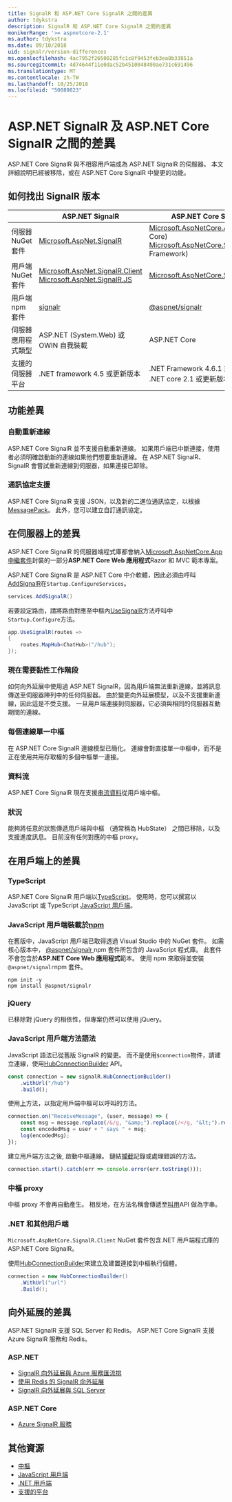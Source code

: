 ```yaml
---
title: SignalR 和 ASP.NET Core SignalR 之間的差異
author: tdykstra
description: SignalR 和 ASP.NET Core SignalR 之間的差異
monikerRange: '>= aspnetcore-2.1'
ms.author: tdykstra
ms.date: 09/10/2018
uid: signalr/version-differences
ms.openlocfilehash: 4ac7952f26500285fc1c8f9453feb3ea8b33851a
ms.sourcegitcommit: 4d74644f11e0dac52b4510048490ae731c691496
ms.translationtype: MT
ms.contentlocale: zh-TW
ms.lasthandoff: 10/25/2018
ms.locfileid: "50089823"
---
```

# <a name="differences-between-aspnet-signalr-and-aspnet-core-signalr"></a>ASP.NET SignalR 及 ASP.NET Core SignalR 之間的差異

ASP.NET Core SignalR 與不相容用戶端或為 ASP.NET SignalR 的伺服器。 本文詳細說明已經被移除，或在 ASP.NET Core SignalR 中變更的功能。

## <a name="how-to-identify-the-signalr-version"></a>如何找出 SignalR 版本

|                      | ASP.NET SignalR | ASP.NET Core SignalR |
| -------------------- | --------------- | -------------------- |
| 伺服器 NuGet 套件 | [Microsoft.AspNet.SignalR](https://www.nuget.org/packages/Microsoft.AspNet.SignalR/) | [Microsoft.AspNetCore.App](https://www.nuget.org/packages/Microsoft.AspNetCore.App/) (.NET Core)<br>[Microsoft.AspNetCore.SignalR](https://www.nuget.org/packages/Microsoft.AspNetCore.SignalR/) (.NET Framework) |
| 用戶端 NuGet 套件 | [Microsoft.AspNet.SignalR.Client](https://www.nuget.org/packages/Microsoft.AspNet.SignalR.Client/)<br>[Microsoft.AspNet.SignalR.JS](https://www.nuget.org/packages/Microsoft.AspNet.SignalR.JS/) | [Microsoft.AspNetCore.SignalR.Client](https://www.nuget.org/packages/Microsoft.AspNetCore.SignalR.Client/) |
| 用戶端 npm 套件 | [signalr](https://www.npmjs.com/package/signalr) | [@aspnet/signalr](https://www.npmjs.com/package/@aspnet/signalr) |
| 伺服器應用程式類型 | ASP.NET (System.Web) 或 OWIN 自我裝載 | ASP.NET Core |
| 支援的伺服器平台 | .NET framework 4.5 或更新版本 | .NET Framework 4.6.1 或更新版本<br>.NET core 2.1 或更新版本 |

## <a name="feature-differences"></a>功能差異

### <a name="automatic-reconnects"></a>自動重新連線

ASP.NET Core SignalR 並不支援自動重新連線。 如果用戶端已中斷連接，使用者必須明確啟動新的連線如果他們想要重新連線。 在 ASP.NET SignalR、 SignalR 會嘗試重新連線到伺服器，如果連接已卸除。 

### <a name="protocol-support"></a>通訊協定支援

ASP.NET Core SignalR 支援 JSON，以及新的二進位通訊協定，以根據[MessagePack](xref:signalr/messagepackhubprotocol)。 此外，您可以建立自訂通訊協定。

## <a name="differences-on-the-server"></a>在伺服器上的差異

ASP.NET Core SignalR 的伺服器端程式庫都會納入[Microsoft.AspNetCore.App 中繼套件](xref:fundamentals/metapackage-app)封裝的一部分**ASP.NET Core Web 應用程式**Razor 和 MVC 範本專案。

ASP.NET Core SignalR 是 ASP.NET Core 中介軟體，因此必須由呼叫[AddSignalR](/dotnet/api/microsoft.extensions.dependencyinjection.signalrdependencyinjectionextensions.addsignalr)在`Startup.ConfigureServices`。

```csharp
services.AddSignalR()
```

若要設定路由，請將路由對應至中樞內[UseSignalR](/dotnet/api/microsoft.aspnetcore.builder.signalrappbuilderextensions.usesignalr)方法呼叫中`Startup.Configure`方法。

```csharp
app.UseSignalR(routes =>
{
    routes.MapHub<ChatHub>("/hub");
});
```

### <a name="sticky-sessions-now-required"></a>現在需要黏性工作階段

如何向外延展中使用過 ASP.NET SignalR，因為用戶端無法重新連線，並將訊息傳送至伺服器陣列中的任何伺服器。 由於變更向外延展模型，以及不支援重新連線，因此這是不受支援。 一旦用戶端連接到伺服器，它必須與相同的伺服器互動期間的連線。

### <a name="single-hub-per-connection"></a>每個連線單一中樞

在 ASP.NET Core SignalR 連線模型已簡化。 連線會對直接單一中樞中，而不是正在使用共用存取權的多個中樞單一連接。

### <a name="streaming"></a>資料流

ASP.NET Core SignalR 現在支援[串流資料](xref:signalr/streaming)從用戶端中樞。

### <a name="state"></a>狀況

能夠將任意的狀態傳遞用戶端與中樞 （通常稱為 HubState） 之間已移除，以及支援進度訊息。 目前沒有任何對應的中樞 proxy。

## <a name="differences-on-the-client"></a>在用戶端上的差異

### <a name="typescript"></a>TypeScript

ASP.NET Core SignalR 用戶端以[TypeScript](https://www.typescriptlang.org/)。 使用時，您可以撰寫以 JavaScript 或 TypeScript [JavaScript 用戶端](xref:signalr/javascript-client)。

### <a name="the-javascript-client-is-hosted-at-npmhttpswwwnpmjscom"></a>JavaScript 用戶端裝載於[npm](https://www.npmjs.com/)

在舊版中，JavaScript 用戶端已取得透過 Visual Studio 中的 NuGet 套件。 如需核心版本中， [ @aspnet/signalr ](https://www.npmjs.com/package/@aspnet/signalr) npm 套件所包含的 JavaScript 程式庫。 此套件不會包含於**ASP.NET Core Web 應用程式**範本。 使用 npm 來取得並安裝`@aspnet/signalr`npm 套件。

```console
npm init -y
npm install @aspnet/signalr
```

### <a name="jquery"></a>jQuery

已移除對 jQuery 的相依性，但專案仍然可以使用 jQuery。

### <a name="javascript-client-method-syntax"></a>JavaScript 用戶端方法語法

JavaScript 語法已從舊版 SignalR 的變更。 而不是使用`$connection`物件，請建立連線，使用[HubConnectionBuilder](/javascript/api/%40aspnet/signalr/hubconnectionbuilder) API。

```javascript
const connection = new signalR.HubConnectionBuilder()
    .withUrl("/hub")
    .build();
```

使用[上](/javascript/api/@aspnet/signalr/HubConnection#on)方法，以指定用戶端中樞可以呼叫的方法。

```javascript
connection.on("ReceiveMessage", (user, message) => {
    const msg = message.replace(/&/g, "&amp;").replace(/</g, "&lt;").replace(/>/g, "&gt;");
    const encodedMsg = user + " says " + msg;
    log(encodedMsg);
});
```

建立用戶端方法之後, 啟動中樞連線。 鏈結[攔截](https://developer.mozilla.org/docs/Web/JavaScript/Reference/Global_Objects/Promise/catch)記錄或處理錯誤的方法。

```javascript
connection.start().catch(err => console.error(err.toString()));
```

### <a name="hub-proxies"></a>中樞 proxy

中樞 proxy 不會再自動產生。 相反地，在方法名稱會傳遞至[叫用](/javascript/api/%40aspnet/signalr/hubconnection#invoke)API 做為字串。

### <a name="net-and-other-clients"></a>.NET 和其他用戶端

`Microsoft.AspNetCore.SignalR.Client` NuGet 套件包含.NET 用戶端程式庫的 ASP.NET Core SignalR。

使用[HubConnectionBuilder](/dotnet/api/microsoft.aspnetcore.signalr.client.hubconnectionbuilder)來建立及建置連接到中樞執行個體。

```csharp
connection = new HubConnectionBuilder()
    .WithUrl("url")
    .Build();
```

## <a name="scaleout-differences"></a>向外延展的差異

ASP.NET SignalR 支援 SQL Server 和 Redis。 ASP.NET Core SignalR 支援 Azure SignalR 服務和 Redis。

### <a name="aspnet"></a>ASP.NET

* [SignalR 向外延展與 Azure 服務匯流排](/aspnet/signalr/overview/performance/scaleout-with-windows-azure-service-bus)
* [使用 Redis 的 SignalR 向外延展](/aspnet/signalr/overview/performance/scaleout-with-redis)
* [SignalR 向外延展與 SQL Server](/aspnet/signalr/overview/performance/scaleout-with-sql-server)

### <a name="aspnet-core"></a>ASP.NET Core

* [Azure SignalR 服務](/azure/azure-signalr/)

## <a name="additional-resources"></a>其他資源

* [中樞](xref:signalr/hubs)
* [JavaScript 用戶端](xref:signalr/javascript-client)
* [.NET 用戶端](xref:signalr/dotnet-client)
* [支援的平台](xref:signalr/supported-platforms)

